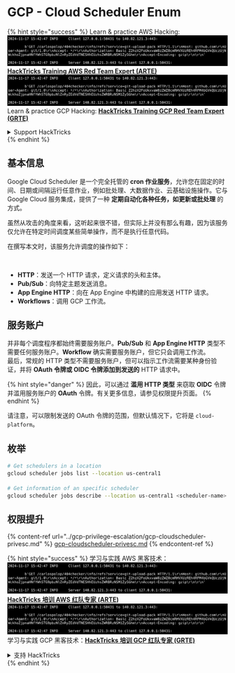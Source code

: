 # GCP - Cloud Scheduler Enum

{% hint style="success" %}
Learn & practice AWS Hacking:<img src="../../../.gitbook/assets/image (1).png" alt="" data-size="line">[**HackTricks Training AWS Red Team Expert (ARTE)**](https://training.hacktricks.xyz/courses/arte)<img src="../../../.gitbook/assets/image (1).png" alt="" data-size="line">\
Learn & practice GCP Hacking: <img src="../../../.gitbook/assets/image (2).png" alt="" data-size="line">[**HackTricks Training GCP Red Team Expert (GRTE)**<img src="../../../.gitbook/assets/image (2).png" alt="" data-size="line">](https://training.hacktricks.xyz/courses/grte)

<details>

<summary>Support HackTricks</summary>

* Check the [**subscription plans**](https://github.com/sponsors/carlospolop)!
* **Join the** 💬 [**Discord group**](https://discord.gg/hRep4RUj7f) or the [**telegram group**](https://t.me/peass) or **follow** us on **Twitter** 🐦 [**@hacktricks\_live**](https://twitter.com/hacktricks\_live)**.**
* **Share hacking tricks by submitting PRs to the** [**HackTricks**](https://github.com/carlospolop/hacktricks) and [**HackTricks Cloud**](https://github.com/carlospolop/hacktricks-cloud) github repos.

</details>
{% endhint %}

## 基本信息

Google Cloud Scheduler 是一个完全托管的 **cron 作业服务**，允许您在固定的时间、日期或间隔运行任意作业，例如批处理、大数据作业、云基础设施操作。它与 Google Cloud 服务集成，提供了一种 **定期自动化各种任务，如更新或批处理** 的方式。

虽然从攻击的角度来看，这听起来很不错，但实际上并没有那么有趣，因为该服务仅允许在特定时间调度某些简单操作，而不是执行任意代码。

在撰写本文时，该服务允许调度的操作如下：

<figure><img src="../../../.gitbook/assets/image (347).png" alt="" width="563"><figcaption></figcaption></figure>

* **HTTP**：发送一个 HTTP 请求，定义请求的头和主体。
* **Pub/Sub**：向特定主题发送消息。
* **App Engine HTTP**：向在 App Engine 中构建的应用发送 HTTP 请求。
* **Workflows**：调用 GCP 工作流。

## 服务账户

并非每个调度程序都始终需要服务账户。**Pub/Sub** 和 **App Engine HTTP** 类型不需要任何服务账户。**Workflow** 确实需要服务账户，但它只会调用工作流。\
最后，常规的 HTTP 类型不需要服务账户，但可以指示工作流需要某种身份验证，并将 **OAuth 令牌或 OIDC 令牌添加到发送的** HTTP 请求中。

{% hint style="danger" %}
因此，可以通过 **滥用 HTTP 类型** 来窃取 **OIDC** 令牌并滥用服务账户的 **OAuth** 令牌。有关更多信息，请参见权限提升页面。
{% endhint %}

请注意，可以限制发送的 OAuth 令牌的范围，但默认情况下，它将是 `cloud-platform`。

## 枚举
```bash
# Get schedulers in a location
gcloud scheduler jobs list --location us-central1

# Get information of an specific scheduler
gcloud scheduler jobs describe --location us-central1 <scheduler-name>
```
## 权限提升

{% content-ref url="../gcp-privilege-escalation/gcp-cloudscheduler-privesc.md" %}
[gcp-cloudscheduler-privesc.md](../gcp-privilege-escalation/gcp-cloudscheduler-privesc.md)
{% endcontent-ref %}

{% hint style="success" %}
学习与实践 AWS 黑客技术：<img src="../../../.gitbook/assets/image (1).png" alt="" data-size="line">[**HackTricks 培训 AWS 红队专家 (ARTE)**](https://training.hacktricks.xyz/courses/arte)<img src="../../../.gitbook/assets/image (1).png" alt="" data-size="line">\
学习与实践 GCP 黑客技术：<img src="../../../.gitbook/assets/image (2).png" alt="" data-size="line">[**HackTricks 培训 GCP 红队专家 (GRTE)**<img src="../../../.gitbook/assets/image (2).png" alt="" data-size="line">](https://training.hacktricks.xyz/courses/grte)

<details>

<summary>支持 HackTricks</summary>

* 查看 [**订阅计划**](https://github.com/sponsors/carlospolop)!
* **加入** 💬 [**Discord 群组**](https://discord.gg/hRep4RUj7f) 或 [**Telegram 群组**](https://t.me/peass) 或 **在 Twitter 上关注** 🐦 [**@hacktricks\_live**](https://twitter.com/hacktricks\_live)**.**
* **通过向** [**HackTricks**](https://github.com/carlospolop/hacktricks) 和 [**HackTricks Cloud**](https://github.com/carlospolop/hacktricks-cloud) GitHub 仓库提交 PR 来分享黑客技巧。

</details>
{% endhint %}
